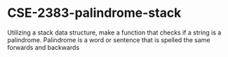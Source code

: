 # CSE-2383-palindrome-stack
Utilizing a stack data structure, make a function that checks if a string is a palindrome. Palindrome is a word or sentence that is spelled the same forwards and backwards

